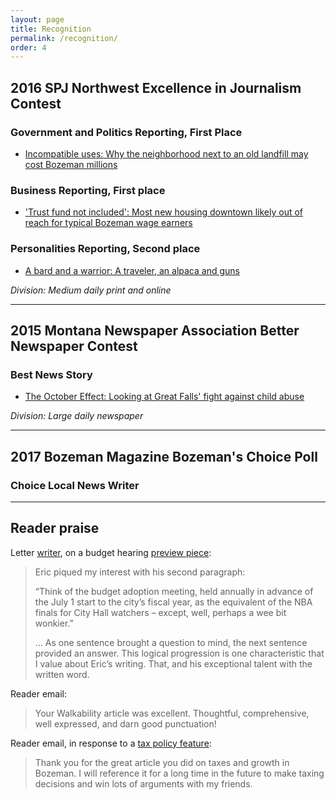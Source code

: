 ```yaml
---
layout: page
title: Recognition
permalink: /recognition/
order: 4
---
```


## 2016 SPJ Northwest Excellence in Journalism Contest

### Government and Politics Reporting, First Place

- [Incompatible uses: Why the neighborhood next to an old landfill may cost Bozeman millions](http://www.bozemandailychronicle.com/news/city/incompatible-uses-why-the-neighborhood-next-to-an-old-landfill/article_c7ced9d2-20ea-5d5b-925b-6a1089fb134e.html)

### Business Reporting, First place

- ['Trust fund not included': Most new housing downtown likely out of reach for typical Bozeman wage earners](http://www.bozemandailychronicle.com/news/city/trust-fund-not-included-most-new-housing-downtown-likely-out/article_0be604ca-c75f-554a-a3a8-8b36436b1404.html)

### Personalities Reporting, Second place

- [A bard and a warrior: A traveler, an alpaca and guns](http://www.bozemandailychronicle.com/news/dailyfeatures/a-story-you-couldn-t-make-up-a-traveler-an/article_d1566867-4d31-5159-a922-a36579d54cbf.html)

*Division: Medium daily print and online*

---

## 2015 Montana Newspaper Association Better Newspaper Contest

### Best News Story 
- [The October Effect: Looking at Great Falls' fight against child abuse
](http://www.greatfallstribune.com/story/news/crime/2014/06/29/looking-great-falls-fight-child-abuse/11699495/)

*Division: Large daily newspaper*

---

## 2017 Bozeman Magazine Bozeman's Choice Poll
### Choice Local News Writer

---

## Reader praise

Letter [writer](http://www.bozemandailychronicle.com/opinions/letters_to_editor/dietrich-doing-fine-job-covering-city-government/article_40912bd3-b30d-5b22-8ba2-a9f82df78ee6.html), on a budget hearing [preview piece](http://www.bozemandailychronicle.com/news/city/bozeman-city-commission-debating-budget-tax-increases-monday-night/article_b337d1b8-0451-53ce-b795-c93180feddb5.html):
> Eric piqued my interest with his second paragraph:
>
>“Think of the budget adoption meeting, held annually in advance of the July 1 start to the city’s fiscal year, as the equivalent of the NBA finals for City Hall watchers – except, well, perhaps a wee bit wonkier.”
>
>... As one sentence brought a question to mind, the next sentence provided an answer. This logical progression is one characteristic that I value about Eric’s writing. That, and his exceptional talent with the written word.
 
Reader email:
> Your Walkability article was excellent. Thoughtful, comprehensive, well expressed, and darn good punctuation!

Reader email, in response to a [tax policy feature](http://www.bozemandailychronicle.com/news/city/growth-and-taxes-costs-for-governments-and-property-owners-add/article_8ff42c1c-dd3e-5d04-881e-72a6a2d27dc4.html):
> Thank you for the great article you did on taxes and growth in Bozeman. I will reference it for a long time in the future to make taxing decisions and win lots of arguments with my friends.

